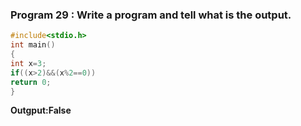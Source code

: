 ### Program 29 : Write a program and tell what is the output.
```c
#include<stdio.h>
int main()
{
int x=3;
if((x>2)&&(x%2==0))
return 0;
}
```
**Outgput:False**
